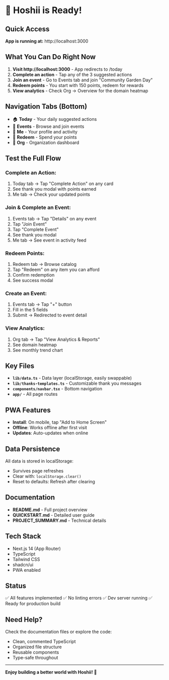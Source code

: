 # 🎉 Hoshii is Ready!

## Quick Access

**App is running at:** http://localhost:3000

## What You Can Do Right Now

1. **Visit http://localhost:3000** - App redirects to /today
2. **Complete an action** - Tap any of the 3 suggested actions
3. **Join an event** - Go to Events tab and join "Community Garden Day"
4. **Redeem points** - You start with 150 points, redeem for rewards
5. **View analytics** - Check Org → Overview for the domain heatmap

## Navigation Tabs (Bottom)

- 🏠 **Today** - Your daily suggested actions
- 📅 **Events** - Browse and join events
- 👤 **Me** - Your profile and activity
- 🎁 **Redeem** - Spend your points
- 🏢 **Org** - Organization dashboard

## Test the Full Flow

### Complete an Action:
1. Today tab → Tap "Complete Action" on any card
2. See thank you modal with points earned
3. Me tab → Check your updated points

### Join & Complete an Event:
1. Events tab → Tap "Details" on any event
2. Tap "Join Event"
3. Tap "Complete Event"
4. See thank you modal
5. Me tab → See event in activity feed

### Redeem Points:
1. Redeem tab → Browse catalog
2. Tap "Redeem" on any item you can afford
3. Confirm redemption
4. See success modal

### Create an Event:
1. Events tab → Tap "+" button
2. Fill in the 5 fields
3. Submit → Redirected to event detail

### View Analytics:
1. Org tab → Tap "View Analytics & Reports"
2. See domain heatmap
3. See monthly trend chart

## Key Files

- **`lib/data.ts`** - Data layer (localStorage, easily swappable)
- **`lib/thanks-templates.ts`** - Customizable thank you messages
- **`components/navbar.tsx`** - Bottom navigation
- **`app/`** - All page routes

## PWA Features

- **Install**: On mobile, tap "Add to Home Screen"
- **Offline**: Works offline after first visit
- **Updates**: Auto-updates when online

## Data Persistence

All data is stored in localStorage:
- Survives page refreshes
- Clear with: `localStorage.clear()`
- Reset to defaults: Refresh after clearing

## Documentation

- **README.md** - Full project overview
- **QUICKSTART.md** - Detailed user guide
- **PROJECT_SUMMARY.md** - Technical details

## Tech Stack

- Next.js 14 (App Router)
- TypeScript
- Tailwind CSS
- shadcn/ui
- PWA enabled

## Status

✅ All features implemented
✅ No linting errors
✅ Dev server running
✅ Ready for production build

## Need Help?

Check the documentation files or explore the code:
- Clean, commented TypeScript
- Organized file structure
- Reusable components
- Type-safe throughout

---

**Enjoy building a better world with Hoshii! 🌟**


